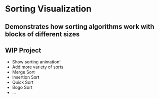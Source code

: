 # Sorting Visualization

## Demonstrates how sorting algorithms work with blocks of different sizes
## WIP Project
- Show sorting animation!
- Add more variety of sorts
- Merge Sort
- Insertion Sort
- Quick Sort
- Bogo Sort
- ...


